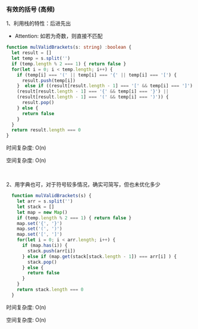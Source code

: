 ### 有效的括号 (高频)

1、利用栈的特性：后进先出

* Attention: 如若为奇数，则直接不匹配

````typescript
function mulValidBrackets(s: string) :boolean {
  let result = []
  let temp = s.split('')
  if (temp.length % 2 === 1) { return false }
  for(let i = 0; i < temp.length; i++) {
    if (temp[i] === '(' || temp[i] === '{' || temp[i] === '[') {
      result.push(temp[i])
    }  else if ((result[result.length - 1] === '[' && temp[i] === ']') || 
    (result[result.length - 1] === '{' && temp[i] === '}') || 
    (result[result.length - 1] === '(' && temp[i] === ')')) {
      result.pop()
    } else {
      return false
    }
  } 
  return result.length === 0
}
````
时间复杂度: O(n)

空间复杂度: O(n)

<br/>

2、用字典也可，对于符号较多情况，确实可简写，但也未优化多少

````javaScript
  function mulValidBrackets(s) {
    let arr = s.split('')
    let stack = []
    let map = new Map()
    if (temp.length % 2 === 1) { return false }
    map.set('{', '}')
    map.set('(', ')')
    map.set('[', ']')
    for(let i = 0; i < arr.length; i++) {
      if (map.has(i)) {
        stack.push(arr[i])
      } else if (map.get(stack[stack.length - 1]) === arr[i] ) {
        stack.pop()
      } else {
        return false
      }
    }
    return stack.length === 0
  }
````

时间复杂度: O(n)

空间复杂度: O(n)